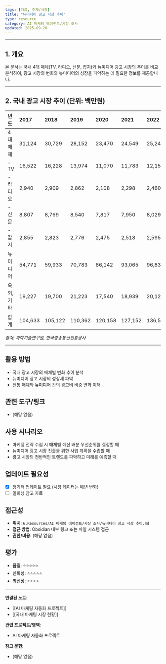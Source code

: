 ```yaml
---
tags: [자료, 주제/시장]
title: "뉴미디어 광고 시장 추이"
type: resource
category: AI 마케팅 에이전트/시장 조사
updated: 2025-09-20
---
```



---

## 1. 개요

본 문서는 국내 4대 매체(TV, 라디오, 신문, 잡지)와 뉴미디어 광고 시장의 추이를 비교 분석하여, 광고 시장의 변화와 뉴미디어의 성장을 파악하는 데 필요한 정보를 제공합니다.

---

## 2. 국내 광고 시장 추이 (단위: 백만원)

| 년도 | 2017 | 2018 | 2019 | 2020 | 2021 | 2022 | 2023 |
| :--- | :--- | :--- | :--- | :--- | :--- | :--- | :--- |
| 4대매체 | 31,124 | 30,729 | 28,152 | 23,470 | 24,549 | 25,243 | 23,324 |
| - TV | 16,522 | 16,228 | 13,974 | 11,070 | 11,783 | 12,159 | 10,751 |
| - 라디오 | 2,940 | 2,909 | 2,862 | 2,108 | 2,298 | 2,460 | 2,256 |
| - 신문 | 8,807 | 8,769 | 8,540 | 7,817 | 7,950 | 8,029 | 7,865 |
| - 잡지 | 2,855 | 2,823 | 2,776 | 2,475 | 2,518 | 2,595 | 2,452 |
| 뉴미디어 | 54,771 | 59,933 | 70,783 | 86,142 | 93,065 | 96,838 | 95,742 |
| 옥외, 기타 | 19,227 | 19,700 | 21,223 | 17,540 | 18,939 | 20,128 | 20,978 |
| 합계 | 104,633 | 105,122 | 110,362 | 120,158 | 127,152 | 136,552 | 142,210 |

*출처: 과학기술연구원, 한국방송통신진흥공사*

---

## 활용 방법
<!-- 이 자료를 어떻게 활용할 수 있는가? -->
- 국내 광고 시장의 매체별 변화 추이 분석
- 뉴미디어 광고 시장의 성장세 파악
- 전통 매체와 뉴미디어 간의 광고비 비중 변화 이해

## 관련 도구/링크
<!-- 관련된 도구, 웹사이트, 링크들 -->
- (해당 없음)

## 사용 시나리오
<!-- 어떤 상황에서 이 자료가 유용할 것인가? -->
- 마케팅 전략 수립 시 매체별 예산 배분 우선순위를 결정할 때
- 뉴미디어 광고 시장 진출을 위한 사업 계획을 수립할 때
- 광고 시장의 전반적인 트렌드를 파악하고 미래를 예측할 때

## 업데이트 필요성
<!-- 이 자료가 시간이 지나면 업데이트가 필요한가? -->
- [x] 정기적 업데이트 필요 (시장 데이터는 매년 변화)
- [ ] 일회성 참고 자료

## 접근성
<!-- 이 자료에 어떻게 접근할 수 있는가? -->
- **위치**: `6.Resources/AI 마케팅 에이전트/시장 조사/뉴미디어 광고 시장 추이.md`
- **접근 방법**: Obsidian 내부 링크 또는 파일 시스템 접근
- **권한/비용**: (해당 없음)

## 평가
<!-- 이 자료의 품질이나 신뢰성에 대한 평가 -->
- **품질**: ⭐⭐⭐⭐⭐
- **신뢰성**: ⭐⭐⭐⭐⭐
- **최신성**: ⭐⭐⭐⭐

---

**연결된 노트**:
- [[AI 마케팅 자동화 프로젝트]]
- [[국내 마케팅 시장 현황]]

**관련 프로젝트/영역**:
- AI 마케팅 자동화 프로젝트

**참고 문헌**:
- (해당 없음)
